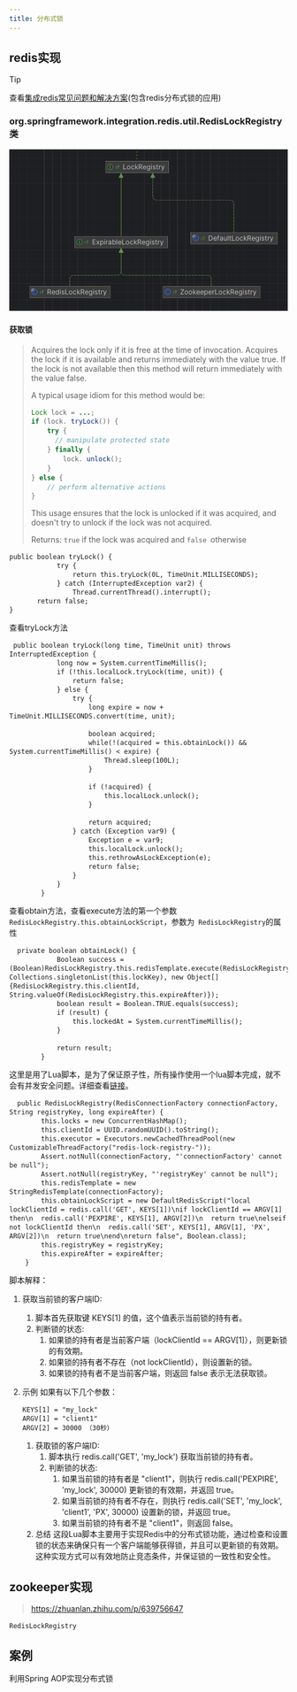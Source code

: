 ```yaml
---
title: 分布式锁
---
```






## redis实现

> [!TIP]
> 查看[集成redis常见问题和解决方案](https://chgoh7.site/notes/JavaEE/k6kk3ojb/)(包含redis分布式锁的应用)

### org.springframework.integration.redis.util.RedisLockRegistry类

![image-20240908211732196](./index.assets/image-20240908211732196.png)

#### 获取锁

> Acquires the lock only if it is free at the time of invocation.
> Acquires the lock if it is available and returns immediately with the value true. If the lock is not available then this method will return immediately with the value false.
>
> A typical usage idiom for this method would be:
>
> ```java
> Lock lock = ...; 
> if (lock. tryLock()) {   
>     try {  
>       // manipulate protected state  
>     } finally {   
>         lock. unlock();  
>     } 
> } else {   
>     // perform alternative actions
> }
> ```
>
> This usage ensures that the lock is unlocked if it was acquired, and doesn't try to unlock if the lock was not acquired.
>
> Returns: `true` if the lock was acquired and `false `otherwise

```java{3}
public boolean tryLock() {
            try {
                return this.tryLock(0L, TimeUnit.MILLISECONDS);
            } catch (InterruptedException var2) {
                Thread.currentThread().interrupt();
       return false;
}
```

查看tryLock方法

```java{10}
 public boolean tryLock(long time, TimeUnit unit) throws InterruptedException {
            long now = System.currentTimeMillis();
            if (!this.localLock.tryLock(time, unit)) {
                return false;
            } else {
                try {
                    long expire = now + TimeUnit.MILLISECONDS.convert(time, unit);

                    boolean acquired;
                    while(!(acquired = this.obtainLock()) && System.currentTimeMillis() < expire) {
                        Thread.sleep(100L);
                    }

                    if (!acquired) {
                        this.localLock.unlock();
                    }

                    return acquired;
                } catch (Exception var9) {
                    Exception e = var9;
                    this.localLock.unlock();
                    this.rethrowAsLockException(e);
                    return false;
                }
            }
        }
```

查看obtain方法，查看execute方法的第一个参数`RedisLockRegistry.this.obtainLockScript`，参数为` RedisLockRegistry`的属性

```java{2}
  private boolean obtainLock() {
            Boolean success = (Boolean)RedisLockRegistry.this.redisTemplate.execute(RedisLockRegistry.this.obtainLockScript, Collections.singletonList(this.lockKey), new Object[]{RedisLockRegistry.this.clientId, String.valueOf(RedisLockRegistry.this.expireAfter)});
            boolean result = Boolean.TRUE.equals(success);
            if (result) {
                this.lockedAt = System.currentTimeMillis();
            }

            return result;
        }
```

这里是用了Lua脚本，是为了保证原子性，所有操作使用一个lua脚本完成，就不会有并发安全问题。详细查看[链接](https://chgoh7.site/notes/JavaEE/k6kk3ojb/#%E5%8E%9F%E5%AD%90%E6%80%A7%E9%97%AE%E9%A2%98)。

```java{8}
  public RedisLockRegistry(RedisConnectionFactory connectionFactory, String registryKey, long expireAfter) {
        this.locks = new ConcurrentHashMap();
        this.clientId = UUID.randomUUID().toString();
        this.executor = Executors.newCachedThreadPool(new CustomizableThreadFactory("redis-lock-registry-"));
        Assert.notNull(connectionFactory, "'connectionFactory' cannot be null");
        Assert.notNull(registryKey, "'registryKey' cannot be null");
        this.redisTemplate = new StringRedisTemplate(connectionFactory);
        this.obtainLockScript = new DefaultRedisScript("local lockClientId = redis.call('GET', KEYS[1])\nif lockClientId == ARGV[1] then\n  redis.call('PEXPIRE', KEYS[1], ARGV[2])\n  return true\nelseif not lockClientId then\n  redis.call('SET', KEYS[1], ARGV[1], 'PX', ARGV[2])\n  return true\nend\nreturn false", Boolean.class);
        this.registryKey = registryKey;
        this.expireAfter = expireAfter;
    }
```

脚本解释：

1. 获取当前锁的客户端ID:

	1. 脚本首先获取键 KEYS[1] 的值，这个值表示当前锁的持有者。
	2. 判断锁的状态:
		1. 如果锁的持有者是当前客户端（lockClientId == ARGV[1]），则更新锁的有效期。
		2. 如果锁的持有者不存在（not lockClientId），则设置新的锁。
		3. 如果锁的持有者不是当前客户端，则返回 false 表示无法获取锁。

2. 示例
	如果有以下几个参数：

	```
	KEYS[1] = "my_lock"
	ARGV[1] = "client1"
	ARGV[2] = 30000 （30秒）
	```

	1. 获取锁的客户端ID:
		1. 脚本执行 redis.call('GET', 'my_lock') 获取当前锁的持有者。
		2. 判断锁的状态:
			1. 如果当前锁的持有者是 "client1"，则执行 redis.call('PEXPIRE', 'my_lock', 30000) 更新锁的有效期，并返回 true。
			2. 如果当前锁的持有者不存在，则执行 redis.call('SET', 'my_lock', 'client1', 'PX', 30000) 设置新的锁，并返回 true。
			3. 如果当前锁的持有者不是 "client1"，则返回 false。
	2. 总结
		这段Lua脚本主要用于实现Redis中的分布式锁功能，通过检查和设置锁的状态来确保只有一个客户端能够获得锁，并且可以更新锁的有效期。这种实现方式可以有效地防止竞态条件，并保证锁的一致性和安全性。

## zookeeper实现

> https://zhuanlan.zhihu.com/p/639756647

```
RedisLockRegistry
```



## 案例

利用Spring AOP实现分布式锁

